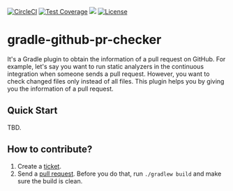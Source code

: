 [![CircleCI](https://circleci.com/gh/levelrin/gradle-github-pr-checker.svg?style=svg)](https://circleci.com/gh/levelrin/gradle-github-pr-checker)
[![Test Coverage](https://img.shields.io/codecov/c/github/levelrin/gradle-github-pr-checker.svg)](https://codecov.io/github/levelrin/gradle-github-pr-checker?branch=main)
[![](https://tokei.rs/b1/github/levelrin/gradle-github-pr-checker?category=code)](https://github.com/levelrin/gradle-github-pr-checker)
[![License](https://img.shields.io/badge/license-MIT-green.svg)](https://github.com/levelrin/gradle-github-pr-checker/blob/main/LICENSE)

# gradle-github-pr-checker

It's a Gradle plugin to obtain the information of a pull request on GitHub.
For example, let's say you want to run static analyzers in the continuous integration when someone sends a pull request.
However, you want to check changed files only instead of all files.
This plugin helps you by giving you the information of a pull request.

## Quick Start

TBD.

## How to contribute?

1. Create a [ticket](https://github.com/levelrin/gradle-github-pr-checker/issues).
2. Send a [pull request](https://github.com/levelrin/gradle-github-pr-checker/pulls).
Before you do that, run `./gradlew build` and make sure the build is clean.
